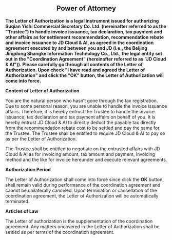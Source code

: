 ## <div align=center>Power of Attorney</div>

**The Letter of Authorization is a legal instrument issued for authorizing Suqian Yishi Commercial Secretary Co. Ltd. (hereinafter referred to as the "Trustee") to handle invoice issuance, tax declaration, tax payment and other affairs as for settlement recommendation, recommendation rebate and invoice issuance to JD Cloud & AI, as agreed in the coordination agreement executed by and between you and JD (i.e., the Beijing Jingdong Shangke Information Technology Co., Ltd., the legal entity set out in the "Coordination Agreement" (hereinafter referred to as "JD Cloud & AI")). Please carefully go through all contents of the Letter of Authorization. Upon check "I have read and agreed the Letter of Authorization" and click the "OK" button, the Letter of Authorization will come into force.**

**Content of Letter of Authorization**

You are the natural person who hasn’t gone through the tax registration. Due to some personal reason, you are unable to handle the invoice issuance affairs. Therefore, it is hereby entrust the Trustee to handle the invoice issuance, tax declaration and tax payment affairs on behalf of you. It is hereby entrust JD Cloud & AI to directly deduct the payable tax directly from the recommendation rebate cost to be settled and pay the same for the Trustee. The Trustee shall be entitled to require JD Cloud & AI to pay so as per the Letter of Authorization.

The Trustee shall be entitled to negotiate on the entrusted affairs with JD Cloud & AI as for invoicing amount, tax amount and payment, invoicing method and the like for invoice hereunder and execute relevant agreements.

**Authorization Period**

The Letter of Authorization shall come into force since click the **OK** button, shell remain valid during performance of the coordination agreement and cannot be unilaterally canceled. Upon termination or cancellation of the coordination agreement, the Letter of Authorization will be automatically terminated.

**Articles of Law**

The Letter of authorization is the supplementation of the coordination agreement. Any matters uncovered in the Letter of Authorization shall be settled as per terms of the coordination agreement.